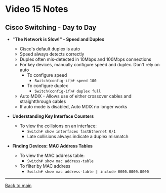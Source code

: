 # Video 15 Notes

## Cisco Switching - Day to Day
- **"The Network is Slow!" - Speed and Duplex**
  - Cisco's default duplex is auto
  - Speed always detects correctly
  - Duplex often mis-detected in 10Mbps and 100Mbps connections
  - For key devices, manually configure speed and duplex. Don't rely on auto
    - To configure speed
      - ```Switch(config-if)# speed 100```
    - To configure duplex
      - ```Switch(config-if)# duplex full```
  - Auto MDIX - Allows use of either crossover cables and straightthrough cables
  - If auto mode is disabled, Auto MDIX no longer works


- **Understanding Key Interface Counters**
  - To view the collisions on an interface:
    - ```Switch# show interfaces fastEthernet 0/1```
    - Late collisions always indicate a duplex mismatch


- **Finding Devices: MAC Address Tables**
  - To view the MAC address table:
    - ```Switch# show mac address-table```
  - To filter by MAC address
    - ```Switch# show mac address-table | include 0000.0000.0000```


---
 
[Back to main](https://github.com/rot0xd/CBTNuggets/blob/master/CCNA/ICND-1/README.md)

